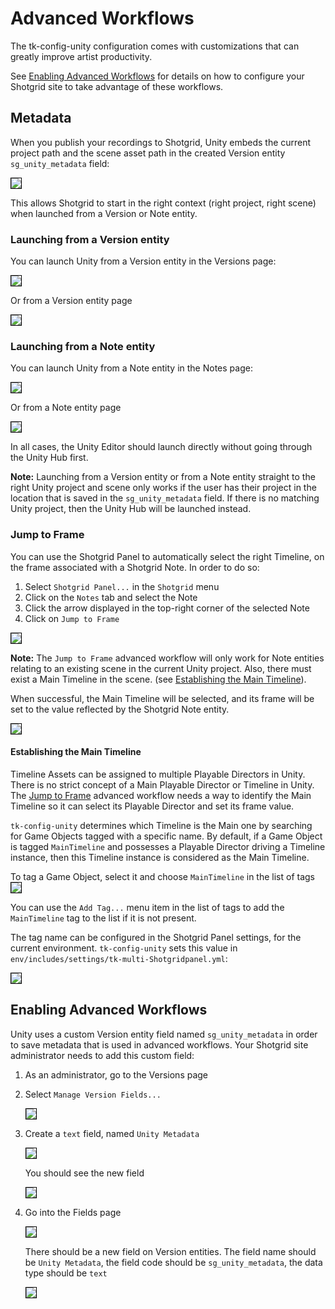 # Advanced Workflows
The tk-config-unity configuration comes with customizations that can greatly
improve artist productivity. 

See [Enabling Advanced Workflows](#enabling-advanced-workflows) for details on how to configure your Shotgrid
site to take advantage of these workflows.

## Metadata
When you publish your recordings to Shotgrid, Unity embeds the current project path 
and the scene asset path in the created Version entity `sg_unity_metadata` field:

<img src="images/metadata.png" style="border: 1px solid black"/>

This allows Shotgrid to start in the right context (right project, 
right scene) when launched from a Version or Note entity.

### Launching from a Version entity
You can launch Unity from a Version entity in the Versions page:

<img src="images/launch_from_version_1.png" style="border: 1px solid black"/>

Or from a Version entity page

<img src="images/launch_from_version_2.png" style="border: 1px solid black"/>

### Launching from a Note entity
You can launch Unity from a Note entity in the Notes page:

<img src="images/launch_from_note_1.png" style="border: 1px solid black"/>

Or from a Note entity page

<img src="images/launch_from_note_2.png" style="border: 1px solid black"/>

In all cases, the Unity Editor should launch directly without going through the 
Unity Hub first.

**Note:** Launching from a Version entity or from a Note entity straight to the 
right Unity project and scene only works if the user has their 
project in the location that is saved in the `sg_unity_metadata` field.
If there is no matching Unity project, then the Unity Hub will
be launched instead.

### Jump to Frame
You can use the Shotgrid Panel to automatically select the right Timeline, on the
frame associated with a Shotgrid Note. In order to do so:

1. Select `Shotgrid Panel...` in the `Shotgrid` menu
2. Click on the `Notes` tab and select the Note
3. Click the arrow displayed in the top-right corner of the selected Note
4. Click on `Jump to Frame`

<img src="images/jump_to_frame.png" style="border: 1px solid black"/>

**Note:** The `Jump to Frame` advanced workflow will only work for Note entities
relating to an existing scene in the current Unity project. Also, there must
exist a Main Timeline in the scene.
(see [Establishing the Main Timeline](#establishing-the-main-timeline)).

When successful, the Main Timeline will be selected, and its frame will be set 
to the value reflected by the Shotgrid Note entity.

<img src="images/jump_to_frame_focused_main.png" style="border: 1px solid black"/>

#### Establishing the Main Timeline
Timeline Assets can be assigned to multiple Playable Directors in Unity. There 
is no strict concept of a Main Playable Director or Timeline in Unity. The
[Jump to Frame](#jump-to-frame) advanced workflow needs a way to identify the 
Main Timeline so it can select its Playable Director and set its frame value.

`tk-config-unity` determines which Timeline is the Main one by searching for
Game Objects tagged with a specific name. By default, if a Game Object is tagged 
`MainTimeline` and possesses a Playable Director driving a Timeline instance, then
this Timeline instance is considered as the Main Timeline.

To tag a Game Object, select it and choose `MainTimeline` in the list of tags 
<img src="images/tagging_main_timeline.png" style="border: 1px solid black"/>

You can use the `Add Tag...` menu item in the list of tags to add the 
`MainTimeline` tag to the list if it is not present.

The tag name can be configured in the Shotgrid Panel settings, for the current
environment. `tk-config-unity` sets this value in 
`env/includes/settings/tk-multi-Shotgridpanel.yml`: 

<img src="images/main_timeline_setting.png" style="border: 1px solid black"/>

## Enabling Advanced Workflows
Unity uses a custom Version entity field named `sg_unity_metadata` in order to
save metadata that is used in advanced workflows. Your Shotgrid site administrator
needs to add this custom field:

1. As an administrator, go to the Versions page
2. Select `Manage Version Fields...`  

    <img src="images/manage_version_fields.png" style="border: 1px solid black"/>

3. Create a `text` field, named `Unity Metadata`  

    <img src="images/new_field.png" style="border: 1px solid black"/>

    You should see the new field  

    <img src="images/new_field_2.png" style="border: 1px solid black"/>

4. Go into the Fields page  

    <img src="images/fields.png" style="border: 1px solid black"/>  

    There should be a new field on Version entities. The field name should be 
    `Unity Metadata`, the field code should be `sg_unity_metadata`, the data
    type should be `text`  

    <img src="images/validate_field.png" style="border: 1px solid black"/>